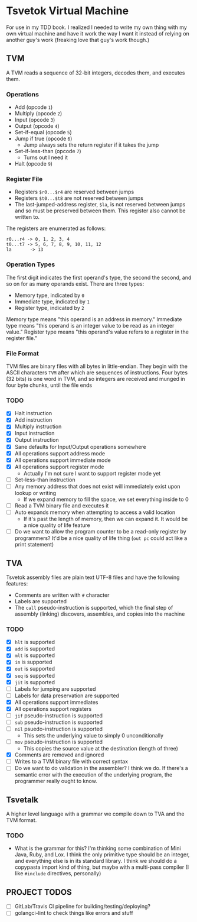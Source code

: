 # Tsvetok Virtual Machine

For use in my TDD book. I realized I needed to write my own thing with my own virtual machine and have it work the way I want it instead of relying on another guy's work (freaking love that guy's work though.)


## TVM

A TVM reads a sequence of 32-bit integers, decodes them, and executes them.

### Operations

* Add (opcode `1`)
* Multiply (opcode `2`)
* Input (opcode `3`)
* Output (opcode `4`)
* Set-if-equal (opcode `5`)
* Jump if true (opcode `6`)
	* Jump always sets the return register if it takes the jump
* Set-if-less-than (opcode `7`)
	* Turns out I need it
* Halt (opcode `9`)

### Register File

* Registers `$r0...$r4` are reserved between jumps
* Registers `$t0...$t8` are not reserved between jumps
* The last-jumped-address register, `$la`, is not reserved between jumps and so must be preserved between them. This register also cannot be written to.

The registers are enumerated as follows:

```
r0...r4 -> 0, 1, 2, 3, 4
t0...t7 -> 5, 6, 7, 8, 9, 10, 11, 12
la       -> 13
```

### Operation Types

The first digit indicates the first operand's type, the second the second, and so on for as many operands exist. There are three types:

* Memory type, indicated by `0`
* Immediate type, indicated by `1`
* Register type, indicated by `2`

Memory type means "this operand is an address in memory." Immediate type means "this operand is an integer value to be read as an integer value." Register type means "this operand's value refers to a register in the register file."

### File Format

TVM files are binary files with all bytes in little-endian. They begin with the ASCII characters `TVM` after which are sequences of instructions. Four bytes (32 bits) is one word in TVM, and so integers are received and munged in four byte chunks, until the file ends

### TODO

- [x] Halt instruction
- [x] Add instruction
- [x] Multiply instruction
- [x] Input instruction
- [x] Output instruction
- [x] Sane defaults for Input/Output operations somewhere
- [x] All operations support address mode
- [x] All operations support immediate mode
- [x] All operations support register mode
	* Actually I'm not sure I want to support register mode yet
- [ ] Set-less-than instruction
- [ ] Any memory address that does not exist will immediately exist upon lookup or writing
	* If we expand memory to fill the space, we set everything inside to 0
- [ ] Read a TVM binary file and executes it
- [ ] Auto expands memory when attempting to access a valid location
	* If it's past the length of memory, then we can expand it. It would be a nice quality of life feature
- [ ] Do we want to allow the program counter to be a read-only register by programmers? It'd be a nice quality of life thing (`out pc` could act like a print statement)

## TVA

Tsvetok assembly files are plain text UTF-8 files and have the following features:

* Comments are written with `#` character
* Labels are supported
* The `call` pseudo-instruction is supported, which the final step of assembly (linking) discovers, assembles, and copies into the machine

### TODO

- [x] `hlt` is supported
- [x] `add` is supported
- [x] `mlt` is supported
- [x] `in` is supported
- [x] `out` is supported
- [x] `seq` is supported
- [x] `jit` is supported
- [ ] Labels for jumping are supported
- [ ] Labels for data preservation are supported
- [x] All operations support immediates
- [x] All operations support registers
- [ ] `jif` pseudo-instruction is supported
- [ ] `sub` pseudo-instruction is supported
- [ ] `nil` psuedo-instruction is supported
	* This sets the underlying value to simply 0 unconditionally
- [ ] `mov` pseudo-instruction is supported
	* This copies the source value at the destination (length of three)
- [x] Comments are removed and ignored
- [ ] Writes to a TVM binary file with correct syntax
- [ ] Do we want to do validation in the assembler? I think we do. If there's a semantic error with the execution of the underlying program, the programmer really ought to know.

## Tsvetalk

A higher level language with a grammar we compile down to TVA and the TVM format.

### TODO

* What is the grammar for this? I'm thinking some combination of Mini Java, Ruby, and Lox. I think the only primitive type should be an integer, and everything else is in its standard library. I think we should do a copypasta import kind of thing, but maybe with a multi-pass compiler (I like `#include` directives, personally)

## PROJECT TODOS

- [ ] GitLab/Travis CI pipeline for building/testing/deploying?
- [ ] golangci-lint to check things like errors and stuff
